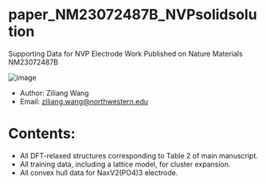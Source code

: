 # paper_NM23072487B_NVPsolidsolution
Supporting Data for NVP Electrode Work Published on Nature Materials NM23072487B

![image](https://zenodo.org/badge/845747850.svg)



- Author: Ziliang Wang
- Email: ziliang.wang@northwestern.edu

# Contents:
- All DFT-relaxed structures corresponding to Table 2 of main manuscript.
- All training data, including a lattice model, for cluster expansion.
- All convex hull data for NaxV2(PO4)3 electrode.
